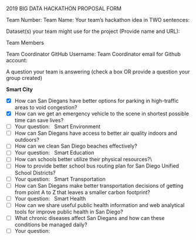 2019 BIG DATA HACKATHON PROPOSAL FORM

Team Number: 
Team Name: 
Your team’s hackathon idea in TWO sentences:

Dataset(s) your team might use for the project (Provide name and URL):

Team Members


Team Coordinator GitHub Username: 
Team Coordinator email for Github account:


A question your team is answering (check a box OR provide a question your group created)

**Smart City**
- [x] How can San Diegans have better options for parking in high-traffic areas to void congestion? 
- [x] How can we get an emergency vehicle to the scene in shortest possible time can save lives?
- [ ] Your question: 
 
Smart Environment
- [ ] How can San Diegans have access to better air quality indoors and outdoors?
- [ ] How can we clean San Diego beaches effectively?
- [ ] Your question: 
 
Smart Education
- [ ] How can schools better utilize their physical resources?\
- [ ] How to provide better school bus routing plan for San Diego Unified School Districts?
- [ ] Your question: 
 
Smart Transportation
- [ ] How can San Diegans make better transportation decisions of getting from point A to Z that leaves a smaller carbon footprint?
- [ ] Your question: 
 
Smart Health
- [ ] How can we share useful public health information and web analytical tools for improve public health in San Diego?
- [ ] What chronic diseases affect San Diegans and how can these conditions be managed daily?
- [ ] Your question: 
